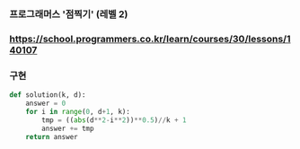 ### 프로그래머스  '점찍기' (레벨 2)

### https://school.programmers.co.kr/learn/courses/30/lessons/140107

### 구현


```python
def solution(k, d):
    answer = 0
    for i in range(0, d+1, k):
        tmp = ((abs(d**2-i**2))**0.5)//k + 1
        answer += tmp
    return answer
```    